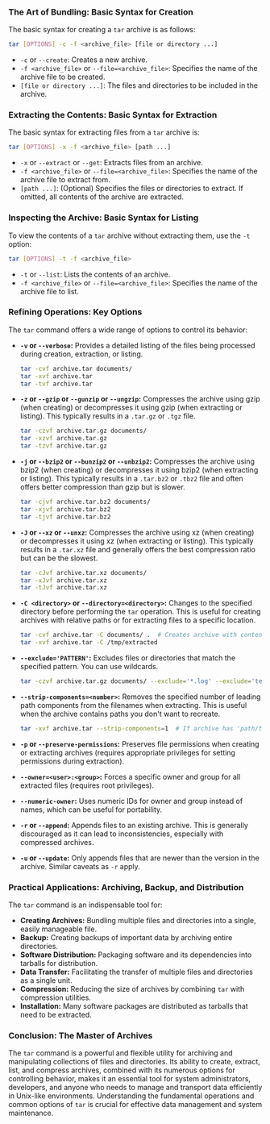 ### The Art of Bundling: Basic Syntax for Creation

The basic syntax for creating a `tar` archive is as follows:

```bash
tar [OPTIONS] -c -f <archive_file> [file or directory ...]
```

- `-c` or `--create`: Creates a new archive.
- `-f <archive_file>` or `--file=<archive_file>`: Specifies the name of the archive file to be created.
- `[file or directory ...]`: The files and directories to be included in the archive.

### Extracting the Contents: Basic Syntax for Extraction

The basic syntax for extracting files from a `tar` archive is:

```bash
tar [OPTIONS] -x -f <archive_file> [path ...]
```

- `-x` or `--extract` or `--get`: Extracts files from an archive.
- `-f <archive_file>` or `--file=<archive_file>`: Specifies the name of the archive file to extract from.
- `[path ...]`: (Optional) Specifies the files or directories to extract. If omitted, all contents of the archive are extracted.

### Inspecting the Archive: Basic Syntax for Listing

To view the contents of a `tar` archive without extracting them, use the `-t` option:

```bash
tar [OPTIONS] -t -f <archive_file>
```

- `-t` or `--list`: Lists the contents of an archive.
- `-f <archive_file>` or `--file=<archive_file>`: Specifies the name of the archive file to list.

### Refining Operations: Key Options

The `tar` command offers a wide range of options to control its behavior:

- **`-v` or `--verbose`:** Provides a detailed listing of the files being processed during creation, extraction, or listing.

  ```bash
  tar -cvf archive.tar documents/
  tar -xvf archive.tar
  tar -tvf archive.tar
  ```

- **`-z` or `--gzip` or `--gunzip` or `--ungzip`:** Compresses the archive using gzip (when creating) or decompresses it using gzip (when extracting or listing). This typically results in a `.tar.gz` or `.tgz` file.

  ```bash
  tar -czvf archive.tar.gz documents/
  tar -xzvf archive.tar.gz
  tar -tzvf archive.tar.gz
  ```

- **`-j` or `--bzip2` or `--bunzip2` or `--unbzip2`:** Compresses the archive using bzip2 (when creating) or decompresses it using bzip2 (when extracting or listing). This typically results in a `.tar.bz2` or `.tbz2` file and often offers better compression than gzip but is slower.

  ```bash
  tar -cjvf archive.tar.bz2 documents/
  tar -xjvf archive.tar.bz2
  tar -tjvf archive.tar.bz2
  ```

- **`-J` or `--xz` or `--unxz`:** Compresses the archive using xz (when creating) or decompresses it using xz (when extracting or listing). This typically results in a `.tar.xz` file and generally offers the best compression ratio but can be the slowest.

  ```bash
  tar -cJvf archive.tar.xz documents/
  tar -xJvf archive.tar.xz
  tar -tJvf archive.tar.xz
  ```

- **`-C <directory>` or `--directory=<directory>`:** Changes to the specified directory before performing the `tar` operation. This is useful for creating archives with relative paths or for extracting files to a specific location.

  ```bash
  tar -cvf archive.tar -C documents/ .  # Creates archive with contents relative to 'documents/'
  tar -xvf archive.tar -C /tmp/extracted
  ```

- **`--exclude='PATTERN'`:** Excludes files or directories that match the specified pattern. You can use wildcards.

  ```bash
  tar -czvf archive.tar.gz documents/ --exclude='*.log' --exclude='temp/'
  ```

- **`--strip-components=<number>`:** Removes the specified number of leading path components from the filenames when extracting. This is useful when the archive contains paths you don't want to recreate.

  ```bash
  tar -xvf archive.tar --strip-components=1  # If archive has 'path/to/file', extracts as 'to/file'
  ```

- **`-p` or `--preserve-permissions`:** Preserves file permissions when creating or extracting archives (requires appropriate privileges for setting permissions during extraction).

- **`--owner=<user>:<group>`:** Forces a specific owner and group for all extracted files (requires root privileges).

- **`--numeric-owner`:** Uses numeric IDs for owner and group instead of names, which can be useful for portability.

- **`-r` or `--append`:** Appends files to an existing archive. This is generally discouraged as it can lead to inconsistencies, especially with compressed archives.

- **`-u` or `--update`:** Only appends files that are newer than the version in the archive. Similar caveats as `-r` apply.

### Practical Applications: Archiving, Backup, and Distribution

The `tar` command is an indispensable tool for:

- **Creating Archives:** Bundling multiple files and directories into a single, easily manageable file.
- **Backup:** Creating backups of important data by archiving entire directories.
- **Software Distribution:** Packaging software and its dependencies into tarballs for distribution.
- **Data Transfer:** Facilitating the transfer of multiple files and directories as a single unit.
- **Compression:** Reducing the size of archives by combining `tar` with compression utilities.
- **Installation:** Many software packages are distributed as tarballs that need to be extracted.

### Conclusion: The Master of Archives

The `tar` command is a powerful and flexible utility for archiving and manipulating collections of files and directories. Its ability to create, extract, list, and compress archives, combined with its numerous options for controlling behavior, makes it an essential tool for system administrators, developers, and anyone who needs to manage and transport data efficiently in Unix-like environments. Understanding the fundamental operations and common options of `tar` is crucial for effective data management and system maintenance.
